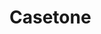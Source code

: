 # Casetone

<!--

- Login is working but need to synchronoze the cookies and the locale storage data expiration time
- user profile is not getting updated yet
- product detailes is not fetched directly from the backend
- product cart needs to be fixed
- need to display orders of each user

 -->
